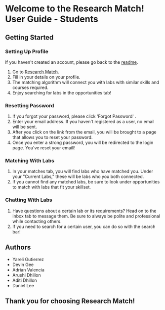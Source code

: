 # Welcome to the Research Match! User Guide - Students

## Getting Started

### Setting Up Profile
If you haven't created an account, please go back to the [readme](https://github.com/arushidhillon/CS370#readme).

1. Go to [Research Match](https://research-match-c2c44e3d1621.herokuapp.com/).
2. Fill in your details on your profile.
3. The matching algorithm will connect you with labs with similar skills and courses required.
4. Enjoy searching for labs in the opportunities tab!

### Resetting Password
1. If you forgot your password, please click 'Forgot Password' .
2. Enter your email address. If you haven't registered as a user, no email will be sent.
3. After you click on the link from the email, you will be brought to a page that allows you to reset your password.  
4. Once you enter a strong password, you will be redirected to the login page. You've reset your emaill!

### Matching With Labs
1. In your matches tab, you will find labs who have matched you. Under your "Current Labs," these will be labs who you both connected.
2. If you cannot find any matched labs, be sure to look under opportunities to match with labs that fit your skillset.


### Chatting With Labs
1. Have questions about a certain lab or its requirements? Head on to the inbox tab to message them. Be sure to always be polite and professional while contacting others.
3. If you need to search for a certain user, you can do so with the search bar!

   
## Authors
- Yareli Gutierrez
- Devin Gee
- Adrian Valencia
- Arushi Dhillon
- Aditi Dhillon
- Daniel Lee

## Thank you for choosing Research Match!
